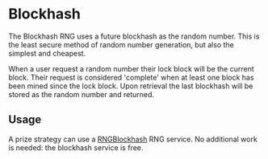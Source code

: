 # Blockhash

The Blockhash RNG uses a future blockhash as the random number. This is the least secure method of random number generation, but also the simplest and cheapest.

When a user request a random number their lock block will be the current block. Their request is considered 'complete' when at least one block has been mined since the lock block. Upon retrieval the last blockhash will be stored as the random number and returned.

## Usage

A prize strategy can use a [RNGBlockhash](https://github.com/pooltogether/documentation/tree/6c30eec9a3787b298b041b5d864e955c716185ba/networks.md) RNG service. No additional work is needed: the blockhash service is free.

